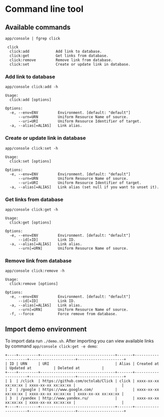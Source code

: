 # Command line tool

## Available commands

`app/console | fgrep click`

```
 click
  click:add            Add link to database.
  click:get            Get links from database.
  click:remove         Remove link from database.
  click:set            Create or update link in database.
```

### Add link to database

`app/console click:add -h`

```
Usage:
  click:add [options]

Options:
  -e, --env=ENV         Environment. [default: "default"]
      --urn=URN         Uniform Resource Name of source.
      --uri=URI         Uniform Resource Identifier of target.
  -a, --alias[=ALIAS]   Link alias.
```

### Create or update link in database

`app/console click:set -h`

```
Usage:
  click:set [options]

Options:
  -e, --env=ENV         Environment. [default: "default"]
      --urn=URN         Uniform Resource Name of source.
      --uri=URI         Uniform Resource Identifier of target.
  -a, --alias[=ALIAS]   Link alias (set null if you want to unset it).
```

### Get links from database

`app/console click:get -h`

```
Usage:
  click:get [options]

Options:
  -e, --env=ENV         Environment. [default: "default"]
      --id[=ID]         Link ID.
  -a, --alias[=ALIAS]   Link alias.
      --urn[=URN]       Uniform Resource Name of source.
```

### Remove link from database

`app/console click:remove -h`

```
Usage:
  click:remove [options]

Options:
  -e, --env=ENV         Environment. [default: "default"]
      --id[=ID]         Link ID.
  -a, --alias[=ALIAS]   Link alias.
      --urn[=URN]       Uniform Resource Name of source.
  -f, --force           Force remove from database.
```

## Import demo environment

To import data run `./demo.sh`. After importing you can view available links by command `app/console click:get -e demo`:

```
+----+---------+----------------------------------+-------+---------------------+---------------------+---------------------+
| ID | URN     | URI                              | Alias | Created at          | Updated at          | Deleted at          |
+----+---------+----------------------------------+-------+---------------------+---------------------+---------------------+
| 1  | /click  | https://github.com/octolab/Click | click | xxxx-xx-xx xx:xx:xx | xxxx-xx-xx xx:xx:xx |                     |
| 2  | /google | https://www.google.com/          |       | xxxx-xx-xx xx:xx:xx | xxxx-xx-xx xx:xx:xx | xxxx-xx-xx xx:xx:xx |
| 3  | /yandex | http://www.yandex.ru/            |       | xxxx-xx-xx xx:xx:xx | xxxx-xx-xx xx:xx:xx |                     |
+----+---------+----------------------------------+-------+---------------------+---------------------+---------------------+
```
